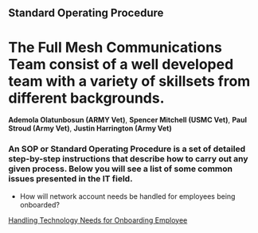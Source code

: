 ## Standard Operating Procedure

# The Full Mesh Communications Team consist of a well developed team with a variety of skillsets from different backgrounds. 

**Ademola Olatunbosun (ARMY Vet)**, **Spencer Mitchell (USMC Vet)**, **Paul Stroud (Army Vet)**, **Justin Harrington (Army Vet)**

### An SOP or Standard Operating Procedure is a set of detailed step-by-step instructions that describe how to carry out any given process. Below you will see a list of some common issues presented in the IT field.

+ How will network account needs be handled for employees being onboarded?

[Handling Technology Needs for Onboarding Employee](https://github.com/Full-Mesh-Communications/SOPs/blob/main/Handling%20Technology%20for%20Onboarding.md)
